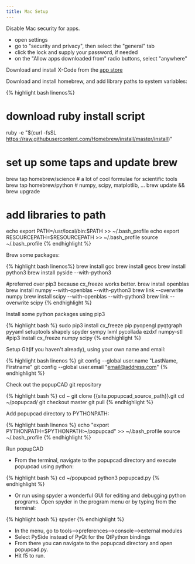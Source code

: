 ```yaml
---
title: Mac Setup
---
```


Disable Mac security for apps.

- open settings
- go to "security and privacy", then select the "general" tab
- click the lock and supply your password, if needed
- on the "Allow apps downloaded from" radio buttons, select "anywhere"

Download and install X-Code from the [app store](<https://developer.apple.com/xcode/>)

Download and install homebrew, and add library paths to system variables:

{% highlight bash linenos%}
# download ruby install script
ruby -e "$(curl -fsSL https://raw.githubusercontent.com/Homebrew/install/master/install)"

# set up some taps and update brew
brew tap homebrew/science # a lot of cool formulae for scientific tools
brew tap homebrew/python # numpy, scipy, matplotlib, ...
brew update && brew upgrade

# add libraries to path
echo export PATH=/usr/local/bin:\$PATH >> ~/.bash_profile
echo export RESOURCEPATH=\$RESOURCEPATH >> ~/.bash_profile
source ~/.bash_profile
{% endhighlight %}

Brew some packages:

{% highlight bash linenos%}
brew install gcc
brew install geos
brew install python3
brew install pyside --with-python3

#preferred over pip3 because cx_freeze works better.
brew install openblas
brew install numpy --with-openblas --with-python3
brew link --overwrite numpy
brew install scipy --with-openblas --with-python3
brew link --overwrite scipy
{% endhighlight %}

Install some python packages using pip3

{% highlight bash %}
sudo pip3 install cx_freeze pip pyopengl pyqtgraph pyyaml setuptools shapely spyder sympy lxml pycollada ezdxf numpy-stl
#pip3 install cx_freeze numpy scipy
{% endhighlight %}

Setup Git(if you haven't already), using your own name and email:

{% highlight bash linenos %}
git config --global user.name "LastName, Firstname"
git config --global user.email "email@address.com"
{% endhighlight %}

Check out the popupCAD git repository

{% highlight bash %}
cd ~
git clone {{site.popupcad_source_path}}.git
cd ~/popupcad/
git checkout master
git pull
{% endhighlight %}

Add popupcad directory to PYTHONPATH:

{% highlight bash linenos %}
echo "export PYTHONPATH=\$PYTHONPATH:~/popupcad" >> ~/.bash_profile
source ~/.bash_profile
{% endhighlight %}

Run popupCAD

* From the terminal, navigate to the popupcad directory and execute popupcad using python:

{% highlight bash %}
cd ~/popupcad
python3 popupcad.py
{% endhighlight %}

* Or run using spyder a wonderful GUI for editing and debugging python programs. Open spyder in the program menu or by typing from the terminal:

{% highlight bash %}
spyder
{% endhighlight %}

* In the menu, go to tools-->preferences-->console-->external modules
* Select PySide instead of PyQt for the QtPython bindings
* From there you can navigate to the popupcad directory and open popupcad.py.
* Hit f5 to run.

<!--
Download and run this [script]({{site.url}}/assets/scripts/install_popupcad_mac.sh)

- once you download the script, you may have to permit it to be executed on your local machine.  
- open up a terminal window and navigate to the directory where you downloaded the script.

type:

{% highlight bash %}
chmod +x install_popupcad_mac.sh
./install_popupcad_mac.sh
{% endhighlight %}

-->